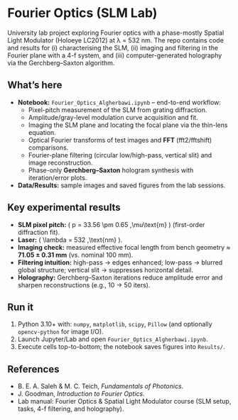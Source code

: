 # Fourier Optics (SLM Lab)

University lab project exploring Fourier optics with a phase-mostly Spatial Light Modulator (Holoeye LC2012) at λ = 532 nm. The repo contains code and results for (i) characterising the SLM, (ii) imaging and filtering in the Fourier plane with a 4-f system, and (iii) computer-generated holography via the Gerchberg–Saxton algorithm.

## What’s here
- **Notebook:** `Fourier_Optics_Algherbawi.ipynb` – end-to-end workflow:
  - Pixel-pitch measurement of the SLM from grating diffraction.
  - Amplitude/gray-level modulation curve acquisition and fit.
  - Imaging the SLM plane and locating the focal plane via the thin-lens equation.
  - Optical Fourier transforms of test images and **FFT** (fft2/fftshift) comparisons.
  - Fourier-plane filtering (circular low/high-pass, vertical slit) and image reconstruction.
  - Phase-only **Gerchberg–Saxton** hologram synthesis with iteration/error plots.
- **Data/Results:** sample images and saved figures from the lab sessions.

## Key experimental results
- **SLM pixel pitch:** \( p = 33.56 \pm 0.65 \,\mu\text{m} \) (first-order diffraction fit).  
- **Laser:** \( \lambda = 532 \,\text{nm} \).  
- **Imaging check:** measured effective focal length from bench geometry ≈ **71.05 ± 0.31 mm** (vs. nominal 100 mm).  
- **Filtering intuition:** high-pass → edges enhanced; low-pass → blurred global structure; vertical slit → suppresses horizontal detail.  
- **Holography:** Gerchberg–Saxton iterations reduce amplitude error and sharpen reconstructions (e.g., 10 → 50 iters).

## Run it
1. Python 3.10+ with: `numpy`, `matplotlib`, `scipy`, `Pillow` (and optionally `opencv-python` for image I/O).
2. Launch Jupyter/Lab and open `Fourier_Optics_Algherbawi.ipynb`.
3. Execute cells top-to-bottom; the notebook saves figures into `Results/`.

## References
- B. E. A. Saleh & M. C. Teich, *Fundamentals of Photonics*.  
- J. Goodman, *Introduction to Fourier Optics*.  
- Lab manual: Fourier Optics & Spatial Light Modulator course (SLM setup, tasks, 4-f filtering, and holography).
